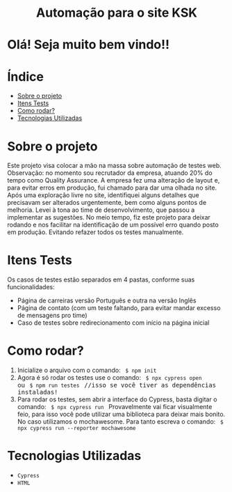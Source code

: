 <h1 align="center"> Automação para o site KSK </h1>

<h1> Olá! Seja muito bem vindo!! </h1>

# Índice
* [Sobre o projeto](https://github.com/yohanlimapo/automation-ksk-site/blob/main/README.md#sobre-o-projeto)
* [Itens Tests](https://github.com/yohanlimapo/automation-ksk-site/blob/main/README.md#itens-tests)
* [Como rodar?](https://github.com/yohanlimapo/automation-ksk-site/blob/main/README.md#como-rodar)
* [Tecnologias Utilizadas](https://github.com/yohanlimapo/automation-ksk-site/blob/main/README.md#tecnologias-utilizadas)

# Sobre o projeto

Este projeto visa colocar a mão na massa sobre automação de testes web. Observação: no momento sou recrutador da empresa, atuando 20% do tempo como Quality Assurance.
A empresa fez uma alteração de layout e, para evitar erros em produção, fui chamado para dar uma olhada no site.
Após uma exploração livre no site, identifiquei alguns detalhes que precisavam ser alterados urgentemente, bem como alguns pontos de melhoria. Levei à tona ao time de desenvolvimento, que passou a implementar as sugestões.
No meio tempo, fiz este projeto para deixar rodando e nos facilitar na identificação de um possível erro quando posto em produção. Evitando refazer todos os testes manualmente.

# Itens Tests

Os casos de testes estão separados em 4 pastas, conforme suas funcionalidades:
* Página de carreiras versão Português e outra na versão Inglês
* Página de contato (com um teste faltando, para evitar mandar excesso de mensagens pro time)
* Caso de testes sobre redirecionamento com início na página inicial

# Como rodar?

1. Inicialize o arquivo com o comando:
        <code> $ npm init </code>
2. Agora é só rodar os testes use o comando:
        <code> $ npx cypress open </code>
    ou
        <code> $ npm run testes </code>
        <samp>//isso se você tiver as dependências instaladas!</samp>
3. Para rodar os testes, sem abrir a interface do Cypress, basta digitar o comando:
        <code> $ npx cypress run </code>
    Provavelmente vai ficar visualmente feio, para isso você pode utilizar uma biblioteca para deixar mais bonito. No caso utilizamos o mochawesome. Para tanto escreva o comando:
        <code> $ npx cypress run --reporter mochawesome </code>

# Tecnologias Utilizadas
- ``Cypress``
- ``HTML``
